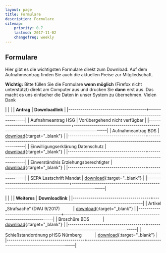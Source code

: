 ```yaml
---
layout: page
title: Formulare
description: Formulare
sitemap:
    priority: 0.7
    lastmod: 2017-11-02
    changefreq: weekly
---
```


## Formulare

Hier gibt es die wichtigsten Formulare direkt zum Download. Auf dem Aufnahmeantrag finden Sie auch die aktuellen Preise zur Mitgliedschaft.

**Wichtig:** Bitte füllen Sie die Formulare **wenn möglich** (Firefox nicht unterstützt) direkt am Computer aus und drucken Sie **dann** erst aus. Das macht es uns einfacher die Daten in unser System zu übernehmen. Vielen Dank

|                                       |                                                                                              |
| **Antrag**                            |   **Downloadlink**                                                                           |
|---------------------------------------+----------------------------------------------------------------------------------------------|
| Aufnahmeantrag HSG                    | Vorübergehend nicht verfügbar                                                                |
|---------------------------------------+----------------------------------------------------------------------------------------------|
| Aufnahmeantrag BDS                    | [download](/formulare/BDS-HSG_Aufnahmeantrag_08-01-2019.pdf){:target="_blank"}               |
|---------------------------------------+----------------------------------------------------------------------------------------------|
| Einwilligungserklärung Datenschutz    | [download](/formulare/Einwilligungserklarung-Datenschutzerklarung-HSG.pdf){:target="_blank"} |
|---------------------------------------+----------------------------------------------------------------------------------------------|
| Einverständnis Erziehungsberechtigter | [download](/formulare/Erziehungsberechtigten-Okay.pdf){:target="_blank"}                     |
|---------------------------------------+----------------------------------------------------------------------------------------------|
| SEPA Lastschrift Mandat               | [download](/formulare/SEPA-Mandat_Formular_2019.pdf){:target="_blank"}                       |
|---------------------------------------+----------------------------------------------------------------------------------------------|

|                                       |                                                                        |
| **Weiteres**                          |   **Downloadlink**                                                       |
|---------------------------------------+------------------------------------------------------------------------|
| Artikel „Strafsache“ (DWJ 9/2017) &nbsp; &nbsp; &nbsp; &nbsp; &nbsp; | [download](/formulare/Strafsache_Sachkunde_Kurs.pdf){:target="_blank"} |
|---------------------------------------+------------------------------------------------------------------------|
| Broschüre BDS &nbsp; &nbsp; &nbsp; &nbsp; &nbsp; | [download](https://www.bdsnet.de/ressourcen/downloads/brosch%C3%BCre_bund%20deutscher%20sportsch%C3%BCtzen_stand2019.pdf){:target="_blank"} |
|---------------------------------------+------------------------------------------------------------------------|
| Schießstandordnung pHSG Nürnberg &nbsp; &nbsp; &nbsp; &nbsp; &nbsp; | [download](/formulare/Schiessstandordnung.pdf){:target="_blank"} |
|---------------------------------------+------------------------------------------------------------------------|
